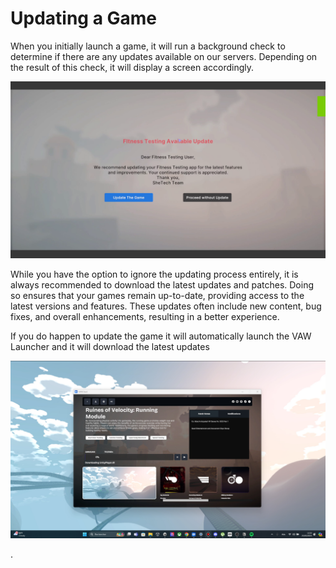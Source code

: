 # Updating a Game

When you initially launch a game, it will run a background check to determine if there are any updates available on our servers. Depending on the result of this check, it will display a screen accordingly.

![vlcsnap-2024-03-25-23h48m38s201.png](images/Updating/img1.png)

While you have the option to ignore the updating process entirely, it is always recommended to download the latest updates and patches. Doing so ensures that your games remain up-to-date, providing access to the latest versions and features. These updates often include new content, bug fixes, and overall enhancements, resulting in a better experience.

If you do happen to update the game it will automatically launch the VAW Launcher and it will download the latest updates

![bandicam 2024-03-25 12-22-40-607.jpg](images/Updating/img2.jpg)

.